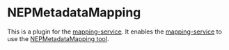 # NEPMetadataMapping
This is a plugin for the [mapping-service](https://github.com/maximilianiKIT/mapping-service).
It enables the [mapping-service](https://github.com/maximilianiKIT/mapping-service) to use the [NEPMetadataMapping tool](https://github.com/nicolasblumenroehr/NEP-Metadata-Mapping-Tool.git).
